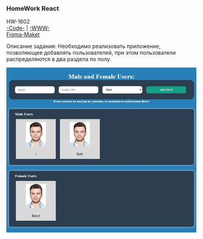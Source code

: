 ### HomeWork React

HW-1602<br/>
[-Code-](<https://github.com/St-ton/reacthw1602>) |
[-WWW-](<https://st-ton.github.io/reacthw1602/>)<br/>
[Figma-Maket](<https://www.figma.com/file/TOoAuFsdYw8Wa8neU74yxx/%D0%9B%D1%8E%D0%B4%D0%B8?t=amlJ3EHLsNh56tko-1>)

Описание задания: Необходимо реализовать приложение, позволяющее добавлять пользователей, при этом пользователи распределяются в два раздела по полу.

<p align="left"><img src="https://github.com/St-ton/reacthw1602/blob/master/hw1602.jpeg" width="500"></p>

